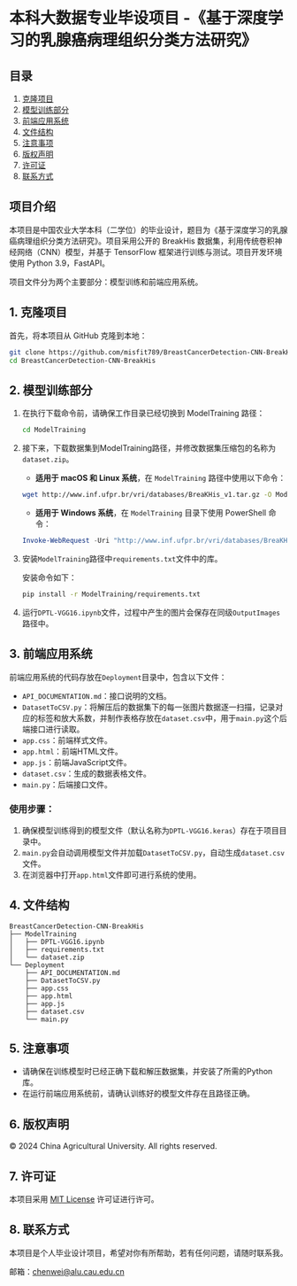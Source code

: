 # 本科大数据专业毕设项目 -《基于深度学习的乳腺癌病理组织分类方法研究》

## 目录

1. [克隆项目](#克隆项目)
2. [模型训练部分](#模型训练部分)
3. [前端应用系统](#前端应用系统)
4. [文件结构](#文件结构)
5. [注意事项](#注意事项)
6. [版权声明](#版权声明)
7. [许可证](#许可证)
8. [联系方式](#联系方式)

## 项目介绍

本项目是中国农业大学本科（二学位）的毕业设计，题目为《基于深度学习的乳腺癌病理组织分类方法研究》。项目采用公开的 BreakHis 数据集，利用传统卷积神经网络（CNN）模型，并基于 TensorFlow 框架进行训练与测试。项目开发环境使用 Python 3.9，FastAPI。

项目文件分为两个主要部分：模型训练和前端应用系统。

<a name="克隆项目"></a>
## 1. 克隆项目

首先，将本项目从 GitHub 克隆到本地：

```bash
git clone https://github.com/misfit789/BreastCancerDetection-CNN-BreakHis.git
cd BreastCancerDetection-CNN-BreakHis
```

<a name="模型训练部分"></a>
## 2. 模型训练部分

1. 在执行下载命令前，请确保工作目录已经切换到 ModelTraining 路径：
   ```bash
   cd ModelTraining
   ```
  
2. 接下来，下载数据集到ModelTraining路径，并修改数据集压缩包的名称为`dataset.zip`。

   -  **适用于 macOS 和 Linux 系统**，在 `ModelTraining` 路径中使用以下命令：
   
   ```bash
   wget http://www.inf.ufpr.br/vri/databases/BreaKHis_v1.tar.gz -O ModelTraining/dataset.zip
   ```
   
   -  **适用于 Windows 系统**，在 `ModelTraining` 目录下使用 PowerShell 命令：
   
   ```powershell
   Invoke-WebRequest -Uri "http://www.inf.ufpr.br/vri/databases/BreaKHis_v1.tar.gz" -OutFile "ModelTraining\dataset.zip"
   ```

3. 安装`ModelTraining`路径中`requirements.txt`文件中的库。

   安装命令如下：
   ```bash
   pip install -r ModelTraining/requirements.txt
   ```

4. 运行`DPTL-VGG16.ipynb`文件，过程中产生的图片会保存在同级`OutputImages`路径中。

<a name="前端应用系统"></a>
## 3. 前端应用系统

前端应用系统的代码存放在`Deployment`目录中，包含以下文件：
- `API_DOCUMENTATION.md`：接口说明的文档。
- `DatasetToCSV.py`：将解压后的数据集下的每一张图片数据逐一扫描，记录对应的标签和放大系数，并制作表格存放在`dataset.csv`中，用于`main.py`这个后端接口进行读取。
- `app.css`：前端样式文件。
- `app.html`：前端HTML文件。
- `app.js`：前端JavaScript文件。
- `dataset.csv`：生成的数据表格文件。
- `main.py`：后端接口文件。

### 使用步骤：

1. 确保模型训练得到的模型文件（默认名称为`DPTL-VGG16.keras`）存在于项目目录中。
2. `main.py`会自动调用模型文件并加载`DatasetToCSV.py`，自动生成`dataset.csv`文件。
3. 在浏览器中打开`app.html`文件即可进行系统的使用。

<a name="文件结构"></a>
## 4. 文件结构

```
BreastCancerDetection-CNN-BreakHis
├── ModelTraining
│   ├── DPTL-VGG16.ipynb
│   ├── requirements.txt
│   └── dataset.zip
└── Deployment
    ├── API_DOCUMENTATION.md
    ├── DatasetToCSV.py
    ├── app.css
    ├── app.html
    ├── app.js
    ├── dataset.csv
    └── main.py
```

<a name="注意事项"></a>
## 5. 注意事项

- 请确保在训练模型时已经正确下载和解压数据集，并安装了所需的Python库。
- 在运行前端应用系统前，请确认训练好的模型文件存在且路径正确。

<a name="版权声明"></a>
## 6. 版权声明

© 2024 China Agricultural University. All rights reserved.

<a name="许可证"></a>
## 7. 许可证

本项目采用 [MIT License](LICENSE) 许可证进行许可。

<a name="联系方式"></a>
## 8. 联系方式

本项目是个人毕业设计项目，希望对你有所帮助，若有任何问题，请随时联系我。

邮箱：chenwei@alu.cau.edu.cn
